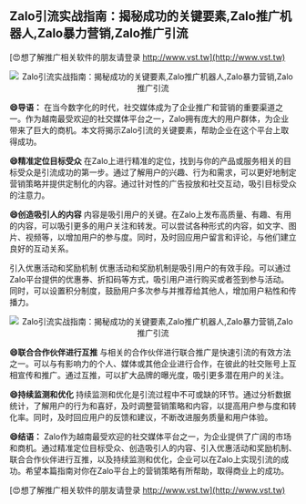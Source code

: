 ## **Zalo引流实战指南：揭秘成功的关键要素,Zalo推广机器人,Zalo暴力营销,Zalo推广引流**

[😍想了解推广相关软件的朋友请登录 http://www.vst.tw](http://www.vst.tw)

 <center><img src="https://vst.tw/MP4/tuiguang/png/4.png" alt="Zalo引流实战指南：揭秘成功的关键要素,Zalo推广机器人,Zalo暴力营销,Zalo推广引流"></center>

**😄导语：**
在当今数字化的时代，社交媒体成为了企业推广和营销的重要渠道之一。作为越南最受欢迎的社交媒体平台之一，Zalo拥有庞大的用户群体，为企业带来了巨大的商机。本文将揭示Zalo引流的关键要素，帮助企业在这个平台上取得成功。

**😄精准定位目标受众**
在Zalo上进行精准的定位，找到与你的产品或服务相关的目标受众是引流成功的第一步。通过了解用户的兴趣、行为和需求，可以更好地制定营销策略并提供定制化的内容。通过针对性的广告投放和社交互动，吸引目标受众的注意力。

**😄创造吸引人的内容**
内容是吸引用户的关键。在Zalo上发布高质量、有趣、有用的内容，可以吸引更多的用户关注和转发。可以尝试各种形式的内容，如文字、图片、视频等，以增加用户的参与度。同时，及时回应用户留言和评论，与他们建立良好的互动关系。

引入优惠活动和奖励机制
优惠活动和奖励机制是吸引用户的有效手段。可以通过Zalo平台提供的优惠券、折扣码等方式，吸引用户进行购买或者签到参与活动。同时，可以设置积分制度，鼓励用户多次参与并推荐给其他人，增加用户粘性和传播力。

 <center><img src="https://vst.tw/MP4/tuiguang/png/7.png" alt="Zalo引流实战指南：揭秘成功的关键要素,Zalo推广机器人,Zalo暴力营销,Zalo推广引流"></center>

**😄联合合作伙伴进行互推**
与相关的合作伙伴进行联合推广是快速引流的有效方法之一。可以与有影响力的个人、媒体或其他企业进行合作，在彼此的社交账号上互相宣传和推广。通过互推，可以扩大品牌的曝光度，吸引更多潜在用户的关注。

**😄持续监测和优化**
持续监测和优化是引流过程中不可或缺的环节。通过分析数据统计，了解用户的行为和喜好，及时调整营销策略和内容，以提高用户参与度和转化率。同时，及时回应用户的反馈和建议，不断改进服务质量和用户体验。

**😄结语：**
Zalo作为越南最受欢迎的社交媒体平台之一，为企业提供了广阔的市场和商机。通过精准定位目标受众、创造吸引人的内容、引入优惠活动和奖励机制、联合合作伙伴进行互推，以及持续监测和优化，企业可以在Zalo上实现引流的成功。希望本篇指南对你在Zalo平台上的营销策略有所帮助，取得商业上的成功。

[😍想了解推广相关软件的朋友请登录 http://www.vst.tw](http://www.vst.tw)




